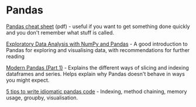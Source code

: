 # Pandas

[Pandas cheat sheet](https://github.com/pandas-dev/pandas/blob/master/doc/cheatsheet/Pandas_Cheat_Sheet.pdf) (pdf) - useful if you want to get something done quickly and you don't remember what stuff is called.

[Exploratory Data Analysis with NumPy and Pandas](https://www.grahamwheeler.com/posts/exploratory-data-analysis-with-numpy-and-pandas.html) - A good introduction to Pandas for exploring and visualising data, with recommendations for further reading

[Modern Pandas (Part 1)](https://tomaugspurger.github.io/modern-1-intro) - Explains the different ways of slicing and indexing dataframes and series. Helps explain why Pandas doesn't behave in ways you might expect.
  
[5 tips to write idiomatic pandas code](https://www.datacamp.com/community/tutorials/pandas-idiomatic) - Indexing, method chaining, memory usage, groupby, visualisation.
  
